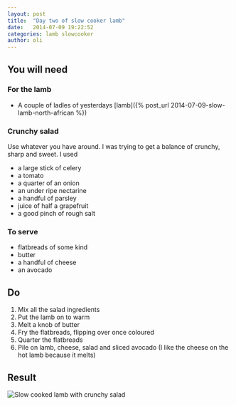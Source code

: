 ```yaml
---
layout: post
title:  "Day two of slow cooker lamb"
date:   2014-07-09 19:22:52
categories: lamb slowcooker
author: oli
---
```



## You will need

### For the lamb
* A couple of ladles of yesterdays [lamb]({% post_url 2014-07-09-slow-lamb-north-african %})

### Crunchy salad

Use whatever you have around.  I was trying to get a balance of crunchy, sharp and sweet.  I used

* a large stick of celery
* a tomato
* a quarter of an onion
* an under ripe nectarine
* a handful of parsley
* juice of half a grapefruit
* a good pinch of rough salt

### To serve

* flatbreads of some kind
* butter
* a handful of cheese
* an avocado 

## Do

1. Mix all the salad ingredients
2. Put the lamb on to warm
3. Melt a knob of butter
4. Fry the flatbreads, flipping over once coloured
5. Quarter the flatbreads
6. Pile on lamb, cheese, salad and sliced avocado (I like the cheese on the hot lamb because it melts)


## Result

![Slow cooked lamb with crunchy salad](https://lh3.googleusercontent.com/-8jJHkfpXobY/U72JkPT98fI/AAAAAAAAEcU/MNnc30M6usQ/w497-h663-no/IMG_20140709_191436.jpg "Slow cooked lamb with crunchy salad")